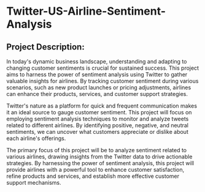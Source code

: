 # Twitter-US-Airline-Sentiment-Analysis

## Project Description:
In today's dynamic business landscape, understanding and adapting to changing customer sentiments is crucial for sustained success. This project aims to harness the power of sentiment analysis using Twitter to gather valuable insights for airlines. By tracking customer sentiment during various scenarios, such as new product launches or pricing adjustments, airlines can enhance their products, services, and customer support strategies.

Twitter's nature as a platform for quick and frequent communication makes it an ideal source to gauge customer sentiment. This project will focus on employing sentiment analysis techniques to monitor and analyze tweets related to different airlines. By identifying positive, negative, and neutral sentiments, we can uncover what customers appreciate or dislike about each airline's offerings.

The primary focus of this project will be to analyze sentiment related to various airlines, drawing insights from the Twitter data to drive actionable strategies. By harnessing the power of sentiment analysis, this project will provide airlines with a powerful tool to enhance customer satisfaction, refine products and services, and establish more effective customer support mechanisms.
